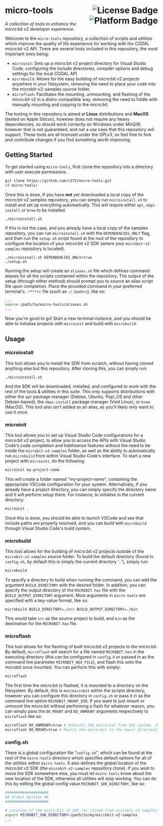 # micro-tools <img alt="License Badge" align="right" src="https://img.shields.io/github/license/c272/micro-tools"><img alt="Platform Badge" align="right" src="https://img.shields.io/badge/platform-linux%20%26%20darwin-blue">
*A collection of tools to enhance the micro:bit v2 developer experience.*

Welcome to the `micro-tools` repository, a collection of scripts and utilities which improve the quality of life experience for working with the CODAL micro:bit v2 API. There are several tools included in this repository, the most important ones being:

- `microinit`: Sets up a micro:bit v2 project directory for Visual Studio Code, configuring the include directories, compiler options and debug settings for the local CODAL API.
- `microbuild`: Allows for the easy building of micro:bit v2 projects anywhere in your filesystem, removing the need to place your code into the microbit-v2-samples source folder.
- `microflash`: Facilitates the mounting, unmounting, and flashing of the micro:bit v2 in a distro-compatible way, removing the need to fiddle with manually mounting and copying to the micro:bit.

The tooling in this repository is aimed at **Linux** distributions and **MacOS** (tested on Apple Silicon), however does not require any heavy dependencies, so should work correctly on Windows under MinGW, however that is not guaranteed, and not a use case that this repository will support. These tools are all licensed under the GPLv3, so feel free to fork and contribute changes if you find something worth improving.

## Getting Started 
To get started using `micro-tools`, first clone the repository into a directory with user execute permissions.
```bash
git clone https://github.com/c272/micro-tools.git
cd micro-tools/
```

Once this is done, if you have **not** yet downloaded a local copy of the micro:bit v2 samples repository, you can simply run `microinstall.sh` to install and set up everything automatically. This will require either `apt`, `xbps-install` or `brew` to be installed.
```
./microinstall.sh
```

If this is not the case, and you already have a local copy of the samples repository, you can run `microinstall.sh` with the `DEPENDENCIES_ONLY` flag, and then run the `setup.sh` script found at the root of the repository to configure the location of your micro:bit v2 SDK (where your `microbit-v2-samples` repository is located).
```
./microinstall.sh DEPENDENCIES_ONLY=true
./setup.sh
```

Running the setup will create an `aliases.sh` file which defines command aliases for all the scripts contained within the repository. The output of the setup (through either method) should prompt you to source an alias script file upon completion. Place the provided command in your preferred terminal's `.****rc` file (such as `~/.bashrc`), like so:
```bash
...
source /path/to/micro-tools/aliases.sh
...
```

Now you're good to go! Start a new terminal instance, and you should be able to initialise projects with `microinit` and build with `microbuild`.

## Usage
### microinstall
This tool allows you to install the SDK from scratch, without having cloned anything else but this repository. After cloning this, you can simply run:
```
./microinstall.sh
```
And the SDK will be downloaded, installed, and configured to work with the rest of the tools & utilities in this suite. This only supports distributions with either the `apt` package manager (Debian, Ubuntu, Pop!_OS and other Debian-based), the `xbps-install` package manager (Void Linux), or `brew` (MacOS). This tool also isn't added as an alias, as you'll likely only want to use it once.

### microinit
This tool allows you to set up Visual Studio Code configurations for a micro:bit v2 project, to allow you to access the APIs with Visual Studio Code's code completion and Intellisense features without the need to be inside the `microbit-v2-samples` folder, as well as the ability to automatically run `microbuild` from within Visual Studio Code's interface. To start a new project with `microinit`, do the following:
```bash
microinit my-project-name
```

This will create a folder named "my-project-name", containing the appropriate VSCode configuration for your system.
Alternatively, if you already have a project directory, you can simply specify the directory name and it will perform setup there. For instance, to initialise in the current directory:
```bash
microinit .
```
Once this is done, you should be able to launch VSCode and see that include paths are properly resolved, and you can build with `microbuild` through Visual Studio Code's build system.

### microbuild
This tool allows for the building of micro:bit v2 projects outside of the `microbit-v2-samples` source folder. To build the default directory (found in `config.sh`, by default this is simply the current directory '`.`'), simply run:
```bash
microbuild
```

To specify a directory to build when running the command, you can add the argument `BUILD_DIRECTORY` with the desired folder. In addition, you can specify the output directory of the `MICROBIT.hex` file with the `BUILD_OUTPUT_DIRECTORY` argument. Most arguments in `micro-tools` are specified with a key-value format, like so:
```
microbuild BUILD_DIRECTORY=./src BUILD_OUTPUT_DIRECTORY=./bin
```
This would take `src` as the source project to build, and `bin` as the destination for the `MICROBIT.hex` file.

### microflash
This tool allows for the flashing of built micro:bit v2 projects to the micro:bit. By default, `microflash` will search for a file named `MICROBIT.hex` in the executing directory (this can be configured in `config.h` or passed in as the command line parameter `MICROBIT_HEX_FILE`), and flash this onto the microbit once mounted. You can perform this with simply:
```bash
microflash
```

The first time the micro:bit is flashed, it is mounted to a directory on the filesystem. By default, this is `mnt/microbit` within the scripts directory, however you can configure this directory in `config.sh` or pass it in as the command line option `MICROBIT_MOUNT_DIR`. If you want to just mount or unmount the micro:bit without performing a flash for whatever reason, you can simply pass the `DO_MOUNT` and `DO_UNMOUNT` arguments respectively to `microflash` like so:
```bash
microflash DO_UNMOUNT=true # Unmounts the micro:bit from the system, then exits.
microflash DO_MOUNT=true # Mounts the micro:bit to the mount directory, then exits.
```

### config.sh
There is a global configuration file "`config.sh`", which can be found at the root of the `micro-tools` directory which specifies default options for all of the utilities within `micro-tools`. It also defines the global location of the micro:bit v2 SDK (the `microbit-v2-samples` repository clone). If you wish to move the SDK somewhere else, you must let `micro-tools` know about the new location of the SDK, otherwise all utilities will stop working. You can do this by editing the global config value `MICROBIT_SDK_DIRECTORY`, like so:
```bash
####################
## Global Options ##
####################

# Location of the micro:bit v2 SDK (as cloned from microbit-v2-samples).
export MICROBIT_SDK_DIRECTORY=/path/to/my/microbit-v2-samples
...
```